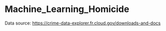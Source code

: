 # Machine_Learning_Homicide


Data source:  https://crime-data-explorer.fr.cloud.gov/downloads-and-docs
